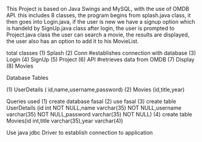 This Project is based on Java Swings and MySQL, with the use of OMDB API.
this includes 8 classes, the program begins from splash.java class, 
it then goes into Login.java, if the user is new we have a signup option which is handeld by SignUp.java class
after login, the user is prompted to Project.java class the user can search a movie, the results are displayed, 
the user also has an option to add it to his MovieList.

total classes
(1) Splash
(2) Conn    #establishes connection with database
(3) Login
(4) SignUp
(5) Project
(6) API  #retrieves data from OMDB
(7) Display
(8) Movies


Database Tables

(1) UserDetails ( id,name,username,password)
(2) Movies (id,title,year)

Queries used
(1) create database fasal
(2) use fasal
(3) create table UserDetails (id int NOT NULL,name varchar(35) NOT NULL,username varchar(35) NOT NULL,password varchar(35) NOT NULL)
(4) create table Movies(id int,title varchar(35),year varchar(4))

Use java jdbc Driver to establish connection to application

